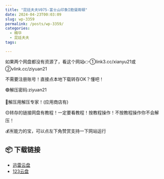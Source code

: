 ```yaml
---
title: "昆廷夫夫V075-富士山印象Ι飽餐兩頓"
date: 2024-04-23T00:03:09
slug: wp-3359
permalink: /posts/wp-3359/
categories:
  - 精华
  - 昆廷夫夫
tags:

---
```


如果两个网盘都没有资源了，看这个网站👉①link3.cc/xianyu21或②vlink.cc/ziyuan21

不需要注册账号！直接点本地下载转存OK？懂吧！

🟢解压密码:ziyuan21

🔵解压用解压专家！(应用商店有)

🟡转存的链接网盘有教程！一定要看教程！按教程操作！不按教程操作你不会解压！

💰🈶能力的宝，可以点左下角赞赏支持一下网站运行

## 📦 下载链接
- [迅雷云盘](https://blziyuan21.com/pay-download/3359?key=cc0b6f65cb&down_id=0)
- [123云盘](https://blziyuan21.com/pay-download/3359?key=cc0b6f65cb&down_id=1)

